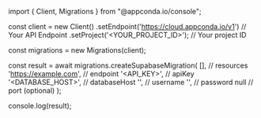 import { Client, Migrations } from "@appconda.io/console";

const client = new Client()
    .setEndpoint('https://cloud.appconda.io/v1') // Your API Endpoint
    .setProject('<YOUR_PROJECT_ID>'); // Your project ID

const migrations = new Migrations(client);

const result = await migrations.createSupabaseMigration(
    [], // resources
    'https://example.com', // endpoint
    '<API_KEY>', // apiKey
    '<DATABASE_HOST>', // databaseHost
    '<USERNAME>', // username
    '<PASSWORD>', // password
    null // port (optional)
);

console.log(result);
